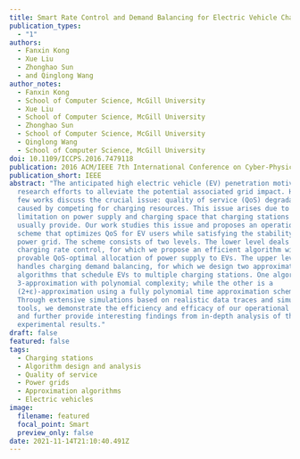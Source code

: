 ```yaml
---
title: Smart Rate Control and Demand Balancing for Electric Vehicle Charging
publication_types:
  - "1"
authors:
  - Fanxin Kong
  - Xue Liu
  - Zhonghao Sun
  - and Qinglong Wang
author_notes:
  - Fanxin Kong
  - School of Computer Science, McGill University
  - Xue Liu 
  - School of Computer Science, McGill University
  - Zhonghao Sun
  - School of Computer Science, McGill University
  - Qinglong Wang 
  - School of Computer Science, McGill University
doi: 10.1109/ICCPS.2016.7479118
publication: 2016 ACM/IEEE 7th International Conference on Cyber-Physical Systems (ICCPS)
publication_short: IEEE
abstract: "The anticipated high electric vehicle (EV) penetration motivates many
  research efforts to alleviate the potential associated grid impact. However,
  few works discuss the crucial issue: quality of service (QoS) degradation
  caused by competing for charging resources. This issue arises due to the
  limitation on power supply and charging space that charging stations can
  usually provide. Our work studies this issue and proposes an operational
  scheme that optimizes QoS for EV users while satisfying the stability of the
  power grid. The scheme consists of two levels. The lower level deals with
  charging rate control, for which we propose an efficient algorithm with
  provable QoS-optimal allocation of power supply to EVs. The upper level
  handles charging demand balancing, for which we design two approximation
  algorithms that schedule EVs to multiple charging stations. One algorithm is a
  3-approximation with polynomial complexity; while the other is a
  (2+ε)-approximation using a fully polynomial time approximation scheme.
  Through extensive simulations based on realistic data traces and simulations
  tools, we demonstrate the efficiency and efficacy of our operational scheme
  and further provide interesting findings from in-depth analysis of the
  experimental results."
draft: false
featured: false
tags:
  - Charging stations
  - Algorithm design and analysis
  - Quality of service
  - Power grids
  - Approximation algorithms
  - Electric vehicles
image:
  filename: featured
  focal_point: Smart
  preview_only: false
date: 2021-11-14T21:10:40.491Z
---
```


